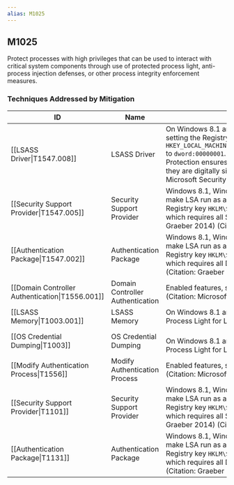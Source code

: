 ```yaml
---
alias: M1025
---
```


## M1025

Protect processes with high privileges that can be used to interact with critical system components through use of protected process light, anti-process injection defenses, or other process integrity enforcement measures.


### Techniques Addressed by Mitigation

| ID | Name | Description |
| --- | --- | --- |
| [[LSASS Driver\|T1547.008]] | LSASS Driver | On Windows 8.1 and Server 2012 R2, enable LSA Protection by setting the Registry key <code>HKEY_LOCAL_MACHINE\\SYSTEM\\CurrentControlSet\\Control\\Lsa\\RunAsPPL</code> to <code>dword:00000001</code>. (Citation: Microsoft LSA Protection Mar 2014) LSA Protection ensures that LSA plug-ins and drivers are only loaded if they are digitally signed with a Microsoft signature and adhere to the Microsoft Security Development Lifecycle (SDL) process guidance.  |
| [[Security Support Provider\|T1547.005]] | Security Support Provider | Windows 8.1, Windows Server 2012 R2, and later versions may make LSA run as a Protected Process Light (PPL) by setting the Registry key <code>HKLM\\SYSTEM\\CurrentControlSet\\Control\\Lsa\\RunAsPPL</code>, which requires all SSP DLLs to be signed by Microsoft. (Citation: Graeber 2014) (Citation: Microsoft Configure LSA) |
| [[Authentication Package\|T1547.002]] | Authentication Package | Windows 8.1, Windows Server 2012 R2, and later versions, may make LSA run as a Protected Process Light (PPL) by setting the Registry key <code>HKLM\SYSTEM\CurrentControlSet\Control\Lsa\RunAsPPL</code>, which requires all DLLs loaded by LSA to be signed by Microsoft. (Citation: Graeber 2014) (Citation: Microsoft Configure LSA) |
| [[Domain Controller Authentication\|T1556.001]] | Domain Controller Authentication | Enabled features, such as Protected Process Light (PPL), for LSA.(Citation: Microsoft LSA) |
| [[LSASS Memory\|T1003.001]] | LSASS Memory | On Windows 8.1 and Windows Server 2012 R2, enable Protected Process Light for LSA.(Citation: Microsoft LSA) |
| [[OS Credential Dumping\|T1003]] | OS Credential Dumping | <br />On Windows 8.1 and Windows Server 2012 R2, enable Protected Process Light for LSA.(Citation: Microsoft LSA) |
| [[Modify Authentication Process\|T1556]] | Modify Authentication Process | Enabled features, such as Protected Process Light (PPL), for LSA.(Citation: Microsoft LSA) |
| [[Security Support Provider\|T1101]] | Security Support Provider | Windows 8.1, Windows Server 2012 R2, and later versions may make LSA run as a Protected Process Light (PPL) by setting the Registry key <code>HKLM\\SYSTEM\\CurrentControlSet\\Control\\Lsa\\RunAsPPL</code>, which requires all SSP DLLs to be signed by Microsoft. (Citation: Graeber 2014) (Citation: Microsoft Configure LSA) |
| [[Authentication Package\|T1131]] | Authentication Package | Windows 8.1, Windows Server 2012 R2, and later versions, may make LSA run as a Protected Process Light (PPL) by setting the Registry key <code>HKLM\SYSTEM\CurrentControlSet\Control\Lsa\RunAsPPL</code>, which requires all DLLs loaded by LSA to be signed by Microsoft. (Citation: Graeber 2014) (Citation: Microsoft Configure LSA) |

